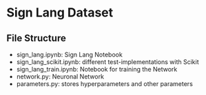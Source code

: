 # Sign Lang Dataset

## File Structure

* sign_lang.ipynb: Sign Lang Notebook 
* sign_lang_scikit.ipynb: different test-implementations with Scikit
* sign_lang_train.ipynb: Notebook for training the Network
* network.py: Neuronal Network
* parameters.py: stores hyperparameters and other parameters